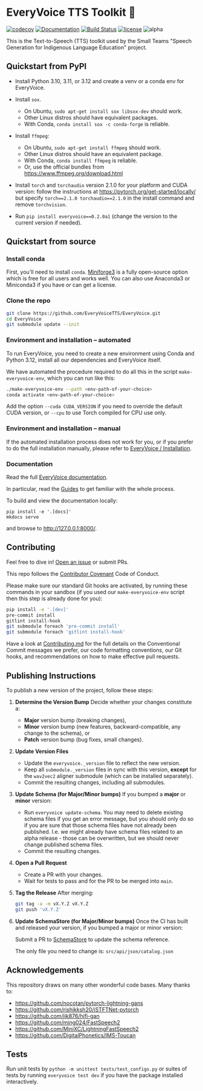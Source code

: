 # EveryVoice TTS Toolkit 💬

[![codecov](https://codecov.io/gh/EveryVoiceTTS/EveryVoice/branch/main/graph/badge.svg?token=yErCxf64IU)](https://codecov.io/gh/EveryVoiceTTS/EveryVoice)
[![Documentation](https://github.com/EveryVoiceTTS/EveryVoice/actions/workflows/docs.yml/badge.svg)](https://docs.everyvoice.ca)
[![Build Status](https://github.com/EveryVoiceTTS/EveryVoice/actions/workflows/test.yml/badge.svg)](https://github.com/EveryVoiceTTS/EveryVoice/actions)
[![license](https://img.shields.io/badge/Licence-MIT-green)](LICENSE)
![alpha](https://img.shields.io/badge/alpha-grey)

This is the Text-to-Speech (TTS) toolkit used by the Small Teams "Speech Generation for Indigenous Language Education" project.

## Quickstart from PyPI

- Install Python 3.10, 3.11, or 3.12 and create a venv or a conda env for EveryVoice.

- Install `sox`.
  - On Ubuntu, `sudo apt-get install sox libsox-dev` should work.
  - Other Linux distros should have equivalent packages.
  - With Conda, `conda install sox -c conda-forge` is reliable.

- Install `ffmpeg`:
  - On Ubuntu, `sudo apt-get install ffmpeg` should work.
  - Other Linux distros should have an equivalent package.
  - With Conda, `conda install ffmpeg` is reliable.
  - Or, use the official bundles from https://www.ffmpeg.org/download.html

- Install `torch` and `torchaudio` version 2.1.0 for your platform and CUDA version: follow the instructions at https://pytorch.org/get-started/locally/ but specify `torch==2.1.0 torchaudio==2.1.0` in the install command and remove `torchvision`.

- Run `pip install everyvoice==0.2.0a1` (change the version to the current version if needed).

## Quickstart from source

### Install conda

First, you'll need to install `conda`. [Miniforge3](https://github.com/conda-forge/miniforge) is a fully open-source option which is free for all users and works well. You can also use Anaconda3 or Miniconda3 if you have or can get a license.

### Clone the repo

```sh
git clone https://github.com/EveryVoiceTTS/EveryVoice.git
cd EveryVoice
git submodule update --init
```

### Environment and installation – automated

To run EveryVoice, you need to create a new environment using Conda and Python 3.12, install all our dependencies and EveryVoice itself.

We have automated the procedure required to do all this in the script `make-everyvoice-env`, which you can run like this:

```sh
./make-everyvoice-env --path <env-path-of-your-choice>
conda activate <env-path-of-your-choice>
```

Add the option `--cuda CUDA_VERSION` if you need to override the default CUDA version, or `--cpu` to use Torch compiled for CPU use only.

### Environment and installation – manual

If the automated installation process does not work for you, or if you prefer to do the full installation manually, please refer to [EveryVoice / Installation](https://docs.everyvoice.ca/latest/install/#manual-installation).

### Documentation

Read the full [EveryVoice documentation](https://docs.everyvoice.ca/).

In particular, read the [Guides](https://docs.everyvoice.ca/latest/guides/) to get familiar with the whole process.

To build and view the documentation locally:
```
pip install -e '.[docs]'
mkdocs serve
```
and browse to http://127.0.0.1:8000/.

## Contributing

Feel free to dive in! [Open an issue](https://github.com/EveryVoiceTTS/EveryVoice/issues/new) or submit PRs.

This repo follows the [Contributor Covenant](http://contributor-covenant.org/version/1/3/0/) Code of Conduct.

Please make sure our standard Git hooks are activated, by running these commands in your sandbox (if you used our `make-everyvoice-env` script then this step is already done for you):

```sh
pip install -e '.[dev]'
pre-commit install
gitlint install-hook
git submodule foreach 'pre-commit install'
git submodule foreach 'gitlint install-hook'
```

Have a look at [Contributing.md](Contributing.md) for the full details on the
Conventional Commit messages we prefer, our code formatting conventions, our Git
hooks, and recommendations on how to make effective pull requests.

## Publishing Instructions

To publish a new version of the project, follow these steps:

1. **Determine the Version Bump**
   Decide whether your changes constitute a:
   - **Major** version bump (breaking changes),
   - **Minor** version bump (new features, backward-compatible, any change to the schema), or
   - **Patch** version bump (bug fixes, small changes).

2. **Update Version Files**
   - Update the `everyvoice._version` file to reflect the new version.
   - Keep all `submodule._version` files in sync with this version, **except** for the `wav2vec2` aligner submodule (which can be installed separately).
   - Commit the resulting changes, including all submodules.

3. **Update Schema (for Major/Minor bumps)**
   If you bumped a **major** or **minor** version:
   - Run `everyvoice update-schema`. You may need to delete existing schema files if you get an error message, but you should only do so if you are sure that those schema files have not already been published. I.e. we might already have schema files related to an alpha release - those can be overwritten, but we should never change published schema files.
   - Commit the resulting changes.

4. **Open a Pull Request**
   - Create a PR with your changes.
   - Wait for tests to pass and for the PR to be merged into `main`.

5. **Tag the Release**
   After merging:
   ```bash
   git tag -a -m vX.Y.Z vX.Y.Z
   git push 'vX.Y.Z'
   ```

6. **Update SchemaStore (for Major/Minor bumps)**
    Once the CI has built and released your version, if you bumped a major or minor version:

    Submit a PR to [SchemaStore](https://github.com/SchemaStore/schemastore) to update the schema reference.

    The only file you need to change is: `src/api/json/catalog.json`

## Acknowledgements

This repository draws on many other wonderful code bases.
Many thanks to:

- https://github.com/nocotan/pytorch-lightning-gans
- https://github.com/rishikksh20/iSTFTNet-pytorch
- https://github.com/jik876/hifi-gan
- https://github.com/ming024/FastSpeech2
- https://github.com/MiniXC/LightningFastSpeech2
- https://github.com/DigitalPhonetics/IMS-Toucan

## Tests

Run unit tests by `python -m unittest tests/test_configs.py` or suites of tests by running `everyvoice test dev` if you have the package installed interactively.
